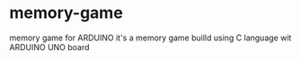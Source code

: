 # memory-game
memory game for ARDUINO
it's a memory game builld using C language wit ARDUINO UNO board
